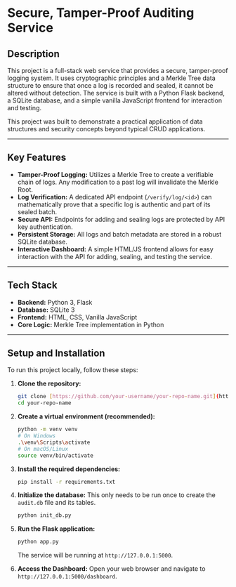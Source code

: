# Secure, Tamper-Proof Auditing Service

## Description

This project is a full-stack web service that provides a secure, tamper-proof logging system. It uses cryptographic principles and a Merkle Tree data structure to ensure that once a log is recorded and sealed, it cannot be altered without detection. The service is built with a Python Flask backend, a SQLite database, and a simple vanilla JavaScript frontend for interaction and testing.

This project was built to demonstrate a practical application of data structures and security concepts beyond typical CRUD applications.

---

## Key Features

* **Tamper-Proof Logging:** Utilizes a Merkle Tree to create a verifiable chain of logs. Any modification to a past log will invalidate the Merkle Root.
* **Log Verification:** A dedicated API endpoint (`/verify/log/<id>`) can mathematically prove that a specific log is authentic and part of its sealed batch.
* **Secure API:** Endpoints for adding and sealing logs are protected by API key authentication.
* **Persistent Storage:** All logs and batch metadata are stored in a robust SQLite database.
* **Interactive Dashboard:** A simple HTML/JS frontend allows for easy interaction with the API for adding, sealing, and testing the service.

---

## Tech Stack

* **Backend:** Python 3, Flask
* **Database:** SQLite 3
* **Frontend:** HTML, CSS, Vanilla JavaScript
* **Core Logic:** Merkle Tree implementation in Python

---

## Setup and Installation

To run this project locally, follow these steps:

1.  **Clone the repository:**
    ```bash
    git clone [https://github.com/your-username/your-repo-name.git](https://github.com/your-username/your-repo-name.git)
    cd your-repo-name
    ```

2.  **Create a virtual environment (recommended):**
    ```bash
    python -m venv venv
    # On Windows
    .\venv\Scripts\activate
    # On macOS/Linux
    source venv/bin/activate
    ```

3.  **Install the required dependencies:**
    ```bash
    pip install -r requirements.txt
    ```

4.  **Initialize the database:**
    This only needs to be run once to create the `audit.db` file and its tables.
    ```bash
    python init_db.py
    ```

5.  **Run the Flask application:**
    ```bash
    python app.py
    ```
    The service will be running at `http://127.0.0.1:5000`.

6.  **Access the Dashboard:**
    Open your web browser and navigate to `http://127.0.0.1:5000/dashboard`.